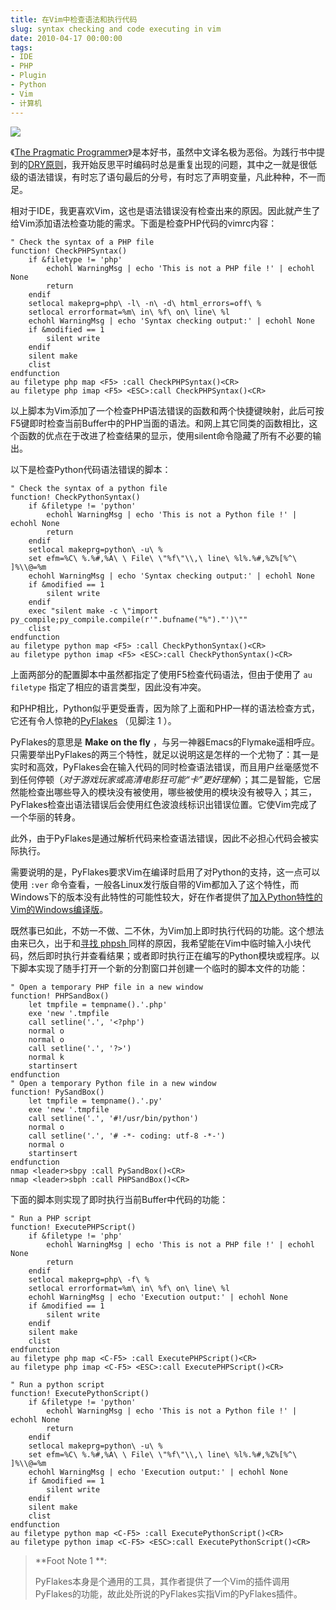 ```yaml
---
title: 在Vim中检查语法和执行代码
slug: syntax checking and code executing in vim
date: 2010-04-17 00:00:00
tags:
- IDE
- PHP
- Plugin
- Python
- Vim
- 计算机
---
```

![](http://lh3.ggpht.com/_ceUJ_lBTHzc/SaV494hGreI/AAAAAAAAAzY/xExf7CzGyv0/s800/the-mug-of-vi.jpg)

《[The Pragmatic Programmer](http://www.pragprog.com/the-pragmatic-programmer)》是本好书，虽然中文译名极为恶俗。为践行书中提到的[DRY原则](http://en.wikipedia.org/wiki/Don't_repeat_yourself)，我开始反思平时编码时总是重复出现的问题，其中之一就是很低级的语法错误，有时忘了语句最后的分号，有时忘了声明变量，凡此种种，不一而足。

相对于IDE，我更喜欢Vim，这也是语法错误没有检查出来的原因。因此就产生了给Vim添加语法检查功能的需求。下面是检查PHP代码的vimrc内容：

```vim
" Check the syntax of a PHP file
function! CheckPHPSyntax()
    if &filetype != 'php'
        echohl WarningMsg | echo 'This is not a PHP file !' | echohl None
        return
    endif
    setlocal makeprg=php\ -l\ -n\ -d\ html_errors=off\ %
    setlocal errorformat=%m\ in\ %f\ on\ line\ %l
    echohl WarningMsg | echo 'Syntax checking output:' | echohl None
    if &modified == 1
        silent write
    endif
    silent make
    clist
endfunction
au filetype php map <F5> :call CheckPHPSyntax()<CR>
au filetype php imap <F5> <ESC>:call CheckPHPSyntax()<CR>
```

以上脚本为Vim添加了一个检查PHP语法错误的函数和两个快捷键映射，此后可按F5键即时检查当前Buffer中的PHP当面的语法。和网上其它同类的函数相比，这个函数的优点在于改进了检查结果的显示，使用silent命令隐藏了所有不必要的输出。

以下是检查Python代码语法错误的脚本：

```vim
" Check the syntax of a python file
function! CheckPythonSyntax()
    if &filetype != 'python'
        echohl WarningMsg | echo 'This is not a Python file !' | echohl None
        return
    endif
    setlocal makeprg=python\ -u\ %
    set efm=%C\ %.%#,%A\ \ File\ \"%f\"\\,\ line\ %l%.%#,%Z%[%^\ ]%\\@=%m
    echohl WarningMsg | echo 'Syntax checking output:' | echohl None
    if &modified == 1
        silent write
    endif
    exec "silent make -c \"import py_compile;py_compile.compile(r'".bufname("%")."')\""
    clist
endfunction
au filetype python map <F5> :call CheckPythonSyntax()<CR>
au filetype python imap <F5> <ESC>:call CheckPythonSyntax()<CR>
```

上面两部分的配置脚本中虽然都指定了使用F5检查代码语法，但由于使用了 `au filetype` 指定了相应的语言类型，因此没有冲突。

和PHP相比，Python似乎更受垂青，因为除了上面和PHP一样的语法检查方式，它还有令人惊艳的[PyFlakes](http://www.vim.org/scripts/script.php?script_id=2441) （见脚注 1 ）。

PyFlakes的意思是 **Make on the fly** ，与另一神器Emacs的Flymake遥相呼应。只需要举出PyFlakes的两三个特性，就足以说明这是怎样的一个尤物了：其一是实时和高效，PyFlakes会在输入代码的同时检查语法错误，而且用户丝毫感觉不到任何停顿（*对于游戏玩家或高清电影狂可能“卡”更好理解*）；其二是智能，它居然能检查出哪些导入的模块没有被使用，哪些被使用的模块没有被导入；其三，PyFlakes检查出语法错误后会使用红色波浪线标识出错误位置。它使Vim完成了一个华丽的转身。

此外，由于PyFlakes是通过解析代码来检查语法错误，因此不必担心代码会被实际执行。

需要说明的是，PyFlakes要求Vim在编译时启用了对Python的支持，这一点可以使用 `:ver` 命令查看，一般各Linux发行版自带的Vim都加入了这个特性，而Windows下的版本没有此特性的可能性较大，好在作者提供了[加入Python特性的Vim的Windows编译版](http://symbolsystem.com/vim/)。

既然事已如此，不妨一不做、二不休，为Vim加上即时执行代码的功能。这个想法由来已久，出于和[寻找 phpsh ](/posts/phpsh/)同样的原因，我希望能在Vim中临时输入小块代码，然后即时执行并查看结果；或者即时执行正在编写的Python模块或程序。以下脚本实现了随手打开一个新的分割窗口并创建一个临时的脚本文件的功能：

```vim
" Open a temporary PHP file in a new window
function! PHPSandBox()
    let tmpfile = tempname().'.php'
    exe 'new '.tmpfile
    call setline('.', '<?php')
    normal o
    normal o
    call setline('.', '?>')
    normal k
    startinsert
endfunction
" Open a temporary Python file in a new window
function! PySandBox()
    let tmpfile = tempname().'.py'
    exe 'new '.tmpfile
    call setline('.', '#!/usr/bin/python')
    normal o
    call setline('.', '# -*- coding: utf-8 -*-')
    normal o
    startinsert
endfunction
nmap <leader>sbpy :call PySandBox()<CR>
nmap <leader>sbph :call PHPSandBox()<CR>
```

下面的脚本则实现了即时执行当前Buffer中代码的功能：

```vim
" Run a PHP script
function! ExecutePHPScript()
    if &filetype != 'php'
        echohl WarningMsg | echo 'This is not a PHP file !' | echohl None
        return
    endif
    setlocal makeprg=php\ -f\ %
    setlocal errorformat=%m\ in\ %f\ on\ line\ %l
    echohl WarningMsg | echo 'Execution output:' | echohl None
    if &modified == 1
        silent write
    endif
    silent make
    clist
endfunction
au filetype php map <C-F5> :call ExecutePHPScript()<CR>
au filetype php imap <C-F5> <ESC>:call ExecutePHPScript()<CR>

" Run a python script
function! ExecutePythonScript()
    if &filetype != 'python'
        echohl WarningMsg | echo 'This is not a Python file !' | echohl None
        return
    endif
    setlocal makeprg=python\ -u\ %
    set efm=%C\ %.%#,%A\ \ File\ \"%f\"\\,\ line\ %l%.%#,%Z%[%^\ ]%\\@=%m
    echohl WarningMsg | echo 'Execution output:' | echohl None
    if &modified == 1
        silent write
    endif
    silent make
    clist
endfunction
au filetype python map <C-F5> :call ExecutePythonScript()<CR>
au filetype python imap <C-F5> <ESC>:call ExecutePythonScript()<CR>
```

> **Foot Note 1 **:
>
> PyFlakes本身是个通用的工具，其作者提供了一个Vim的插件调用PyFlakes的功能，故此处所说的PyFlakes实指Vim的PyFlakes插件。
